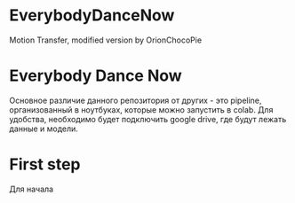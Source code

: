 # EverybodyDanceNow
Motion Transfer, modified version by OrionChocoPie
# Everybody Dance Now
Основное различие данного репозитория от других - это pipeline, организованный в ноутбуках, которые можно запустить в colab. Для удобства, необходимо будет подключить google drive, где будут лежать данные и модели.

# First step
Для начала 
